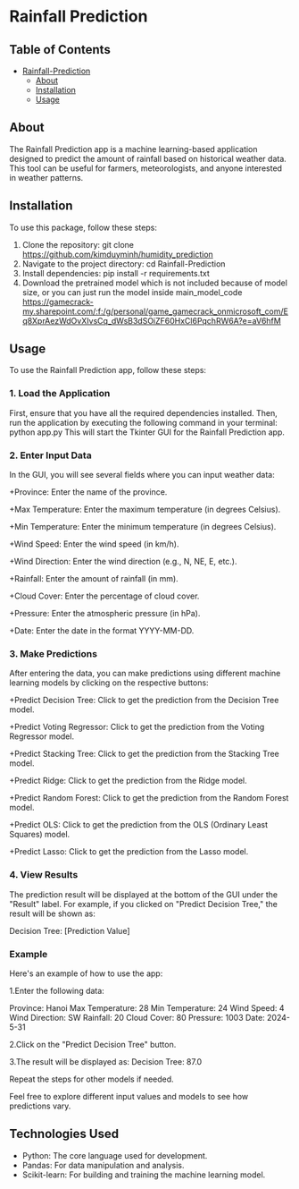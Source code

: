 # Rainfall Prediction <a name="rainfall-prediction"></a>

## Table of Contents
* [Rainfall-Prediction](#rainfall-prediction)
  * [About](#about)
  * [Installation](#installation)
  * [Usage](#usage)


## About <a name="about"></a>

The Rainfall Prediction app is a machine learning-based application designed to predict the amount of rainfall based on historical weather data. This tool can be useful for farmers, meteorologists, and anyone interested in weather patterns.


## Installation <a name="installation"></a>

To use this package, follow these steps:

1. Clone the repository: git clone https://github.com/kimduyminh/humidity_prediction
2. Navigate to the project directory: cd Rainfall-Prediction
3. Install dependencies: pip install -r requirements.txt
4. Download the pretrained model which is not included because of model size, or you can just run the model inside main_model_code
    https://gamecrack-my.sharepoint.com/:f:/g/personal/game_gamecrack_onmicrosoft_com/Eq8XprAezWdOvXIvsCq_dWsB3dSOiZF60HxCl6PqchRW6A?e=aV6hfM
## Usage <a name="usage"></a>

To use the Rainfall Prediction app, follow these steps:
### 1. Load the Application
First, ensure that you have all the required dependencies installed. Then, run the application by executing the following command in your terminal:
python app.py
This will start the Tkinter GUI for the Rainfall Prediction app.

### 2. Enter Input Data
In the GUI, you will see several fields where you can input weather data:

+Province: Enter the name of the province.

+Max Temperature: Enter the maximum temperature (in degrees Celsius).

+Min Temperature: Enter the minimum temperature (in degrees Celsius).

+Wind Speed: Enter the wind speed (in km/h).

+Wind Direction: Enter the wind direction (e.g., N, NE, E, etc.).

+Rainfall: Enter the amount of rainfall (in mm).

+Cloud Cover: Enter the percentage of cloud cover.

+Pressure: Enter the atmospheric pressure (in hPa).

+Date: Enter the date in the format YYYY-MM-DD.

### 3. Make Predictions
After entering the data, you can make predictions using different machine learning models by clicking on the respective buttons:

+Predict Decision Tree: Click to get the prediction from the Decision Tree model.

+Predict Voting Regressor: Click to get the prediction from the Voting Regressor model.

+Predict Stacking Tree: Click to get the prediction from the Stacking Tree model.

+Predict Ridge: Click to get the prediction from the Ridge model.

+Predict Random Forest: Click to get the prediction from the Random Forest model.

+Predict OLS: Click to get the prediction from the OLS (Ordinary Least Squares) model.

+Predict Lasso: Click to get the prediction from the Lasso model.

### 4. View Results
The prediction result will be displayed at the bottom of the GUI under the "Result" label. For example, if you clicked on "Predict Decision Tree," the result will be shown as:

Decision Tree: [Prediction Value]

### Example
Here's an example of how to use the app:

1.Enter the following data:

Province: Hanoi
Max Temperature: 28
Min Temperature: 24
Wind Speed: 4
Wind Direction: SW
Rainfall: 20
Cloud Cover: 80
Pressure: 1003
Date: 2024-5-31

2.Click on the "Predict Decision Tree" button.

3.The result will be displayed as: Decision Tree: 87.0

Repeat the steps for other models if needed.

Feel free to explore different input values and models to see how predictions vary.
## Technologies Used
- Python: The core language used for development.
- Pandas: For data manipulation and analysis.
- Scikit-learn: For building and training the machine learning model.